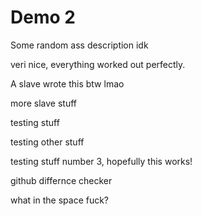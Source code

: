 # Demo 2

Some random ass description idk

veri nice, everything worked out perfectly.

A slave wrote this btw lmao

more slave stuff


testing stuff

testing other stuff

testing stuff number 3, hopefully this works!

github differnce checker

what in the space fuck?
